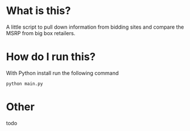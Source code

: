 # What is this? 
A little script to pull down information from bidding sites and compare the MSRP from big box retailers. 

# How do I run this? 
With Python install run the following command
```
python main.py
```

# Other 
todo